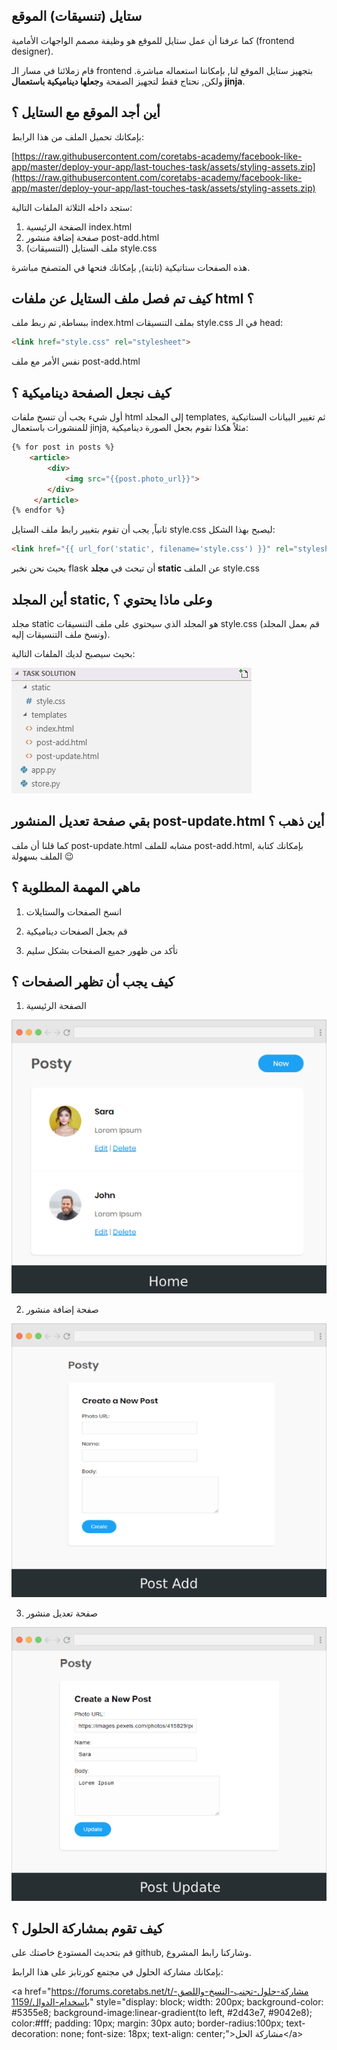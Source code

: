 ## ستايل (تنسيقات) الموقع

كما عرفنا أن عمل ستايل للموقع هو وظيفة مصمم الواجهات الأمامية (frontend designer).

قام زملائنا في مسار الـ frontend بتجهيز ستايل الموقع لنا, بإمكاننا استعماله مباشرة. ولكن, نحتاج فقط لتجهيز الصفحة و**جعلها ديناميكية باستعمال jinja**.

## أين أجد الموقع مع الستايل ؟

بإمكانك تحميل الملف من هذا الرابط:

[https://raw.githubusercontent.com/coretabs-academy/facebook-like-app/master/deploy-your-app/last-touches-task/assets/styling-assets.zip](https://raw.githubusercontent.com/coretabs-academy/facebook-like-app/master/deploy-your-app/last-touches-task/assets/styling-assets.zip)

ستجد داخله الثلاثة الملفات التالية:

1. الصفحة الرئيسية index.html
2. صفحة إضافة منشور post-add.html
3. ملف الستايل (التنسيقات) style.css

هذه الصفحات ستاتيكية (ثابتة), بإمكانك فتحها في المتصفح مباشرة.

## كيف تم فصل ملف الستايل عن ملفات html ؟

ببساطة, تم ربط ملف index.html بملف التنسيقات style.css في الـ head:

```html
<link href="style.css" rel="stylesheet">
```

نفس الأمر مع ملف post-add.html

## كيف نجعل الصفحة ديناميكية ؟

أول شيء يجب أن تنسخ ملفات html إلى المجلد templates, ثم تغيير البيانات الستاتيكية للمنشورات باستعمال jinja, مثلاً هكذا تقوم بجعل الصورة ديناميكية:

```html
{% for post in posts %}
    <article>
        <div>
            <img src="{{post.photo_url}}">
        </div>
     </article>
{% endfor %}
```

ثانياً, يجب أن تقوم بتغيير رابط ملف الستايل style.css ليصبح بهذا الشكل:

```html
<link href="{{ url_for('static', filename='style.css') }}" rel="stylesheet">
```

بحيث نحن نخبر flask أن تبحث في **مجلد static** عن الملف style.css

## أين المجلد static, وعلى ماذا يحتوي ؟

مجلد static هو المجلد الذي سيحتوي على ملف التنسيقات style.css (قم بعمل المجلد ونسخ ملف التنسيقات إليه).

بحيث سيصبح لديك الملفات التالية:

![folder-structure](./assets/folder-structure.png)

## بقي صفحة تعديل المنشور post-update.html أين ذهب ؟

كما قلنا أن ملف post-update.html مشابه للملف post-add.html, بإمكانك كتابة الملف بسهولة :wink: 

## ماهي المهمة المطلوبة ؟

1. انسخ الصفحات والستايلات

2. قم بجعل الصفحات ديناميكية

3. تأكد من ظهور جميع الصفحات بشكل سليم

## كيف يجب أن تظهر الصفحات ؟

1. الصفحة الرئيسية

![home](./assets/home.png)

2. صفحة إضافة منشور

![post-add](./assets/post-add.png)

3. صفحة تعديل منشور

![post-update](./assets/post-update.png)


## كيف تقوم بمشاركة الحلول ؟

قم بتحديث المستودع خاصتك على github, وشاركنا رابط المشروع.

بإمكانك مشاركة الحلول في مجتمع كورتابز على هذا الرابط:

&lt;a href="https://forums.coretabs.net/t/مشاركة-حلول-تجنب-النسخ-واللصق-باسخدام-الدوال/1159" style="display: block; width: 200px; background-color: #5355e8; background-image:linear-gradient(to left, #2d43e7, #9042e8); color:#fff; padding: 10px; margin: 30px auto; border-radius:100px; text-decoration: none; font-size: 18px; text-align: center;"&gt;مشاركة الحل&lt;/a&gt;